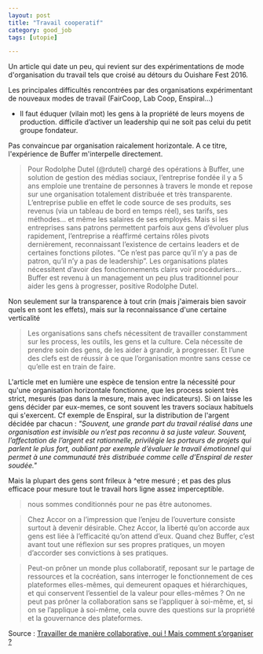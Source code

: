 ```yaml
---
layout: post
title: "Travail cooperatif"
category: good_job
tags: [utopie]

---
```


Un article qui date un peu, qui revient sur des expérimentations de mode d'organisation du travail tels que croisé au détours du Ouishare Fest 2016.

<!--more-->

Les principales difficultés rencontrées par des organisations expérimentant de nouveaux modes de travail (FairCoop, Lab Coop, Enspiral...)

-  Il faut éduquer (vilain mot) les gens à la propriété de leurs moyens de production.  difficile d’activer un leadership qui ne soit pas celui du petit groupe fondateur.

Pas convaincue par organisation raicalement horizontale. A ce titre, l'expérience de Buffer m'interpelle directement.

> Pour Rodolphe Dutel (@rdutel) chargé des opérations à Buffer, une solution de gestion des médias sociaux, l’entreprise fondée il y a 5 ans emploie une trentaine de personnes à travers le monde et repose sur une organisation totalement distribuée et très transparente. L’entreprise publie en effet le code source de ses produits, ses revenus (via un tableau de bord en temps réel), ses tarifs, ses méthodes… et même les salaires de ses employés. Mais si les entreprises sans patrons permettent parfois aux gens d’évoluer plus rapidement, l’entreprise a réaffirmé certains rôles pivots dernièrement, reconnaissant l’existence de certains leaders et de certaines fonctions pilotes. “Ce n’est pas parce qu’il n’y a pas de patron, qu’il n’y a pas de leadership”. Les organisations plates nécessitent d’avoir des fonctionnements clairs voir procéduriers… Buffer est revenu à un management un peu plus traditionnel pour aider les gens à progresser, positive Rodolphe Dutel.

Non seulement sur la transparence à tout crin (mais j'aimerais bien savoir quels en sont les effets), mais sur la reconnaissance d'une certaine verticalité

> Les organisations sans chefs nécessitent de travailler constamment sur les process, les outils, les gens et la culture. Cela nécessite de prendre soin des gens, de les aider à grandir, à progresser. Et l’une des clefs est de réussir à ce que l’organisation montre sans cesse ce qu’elle est en train de faire.


L'article met en lumière une espèce de tension entre la nécessité pour qu'une organisation horizontale fonctionne, que les process soient très strict, mesurés (pas dans la mesure, mais avec indicateurs).
Si on laisse les gens décider par eux-memes, ce sont souvent les travers sociaux habituels qui s'exercent. Cf exemple de Enspiral, sur la distribution de l'argent décidée par chacun : *"Souvent, une grande part du travail réalisé dans une organisation est invisible ou n’est pas reconnu à sa juste valeur. Souvent, l’affectation de l’argent est rationnelle, privilégie les porteurs de projets qui parlent le plus fort, oubliant par exemple d’évaluer le travail émotionnel qui permet à une communauté très distribuée comme celle d’Enspiral de rester soudée."*

Mais la plupart des gens sont frileux à ^etre mesuré ; et pas des plus efficace pour mesure tout le travail hors ligne assez imperceptible.


> nous sommes conditionnés pour ne pas être autonomes.


> Chez Accor on a l’impression que l’enjeu de l’ouverture consiste surtout à devenir désirable. Chez Accor, la liberté qu’on accorde aux gens est liée à l’efficacité qu’on attend d’eux. Quand chez Buffer, c’est avant tout une réflexion sur ses propres pratiques, un moyen d’accorder ses convictions à ses pratiques.

> Peut-on prôner un monde plus collaboratif, reposant sur le partage de ressources et la cocréation, sans interroger le fonctionnement de ces plateformes elles-mêmes, qui demeurent opaques et hiérarchiques, et qui conservent l’essentiel de la valeur pour elles-mêmes ? On ne peut pas prôner la collaboration sans se l’appliquer à soi-même, et, si on se l’applique à soi-même, cela ouvre des questions sur la propriété et la gouvernance des plateformes.


Source : [Travailler de manière collaborative, oui ! Mais comment s’organiser ?][source]


[source]: http://www.internetactu.net/2016/05/31/travailler-de-maniere-collaborative-oui-mais-comment-sorganiser/



